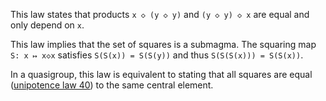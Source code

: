 This law states that products `x ◇ (y ◇ y)` and `(y ◇ y) ◇ x` are equal and only depend on `x`.

This law implies that the set of squares is a submagma.  The squaring map `S: x ↦ x◇x` satisfies `S(S(x)) = S(S(y))` and thus `S(S(S(x))) = S(S(x))`.

In a quasigroup, this law is equivalent to stating that all squares are equal ([unipotence law 40](https://teorth.github.io/equational_theories/implications/?40)) to the same central element.
